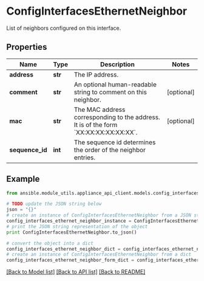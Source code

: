 # ConfigInterfacesEthernetNeighbor

List of neighbors configured on this interface.

## Properties

Name | Type | Description | Notes
------------ | ------------- | ------------- | -------------
**address** | **str** | The IP address. | 
**comment** | **str** | An optional human-readable string to comment on this neighbor. | [optional] 
**mac** | **str** | The MAC address corresponding to the address. It is of the form &#x60;XX:XX:XX:XX:XX:XX&#x60;. | [optional] 
**sequence_id** | **int** | The sequence id determines the order of the neighbor entries. | 

## Example

```python
from ansible.module_utils.appliance_api_client.models.config_interfaces_ethernet_neighbor import ConfigInterfacesEthernetNeighbor

# TODO update the JSON string below
json = "{}"
# create an instance of ConfigInterfacesEthernetNeighbor from a JSON string
config_interfaces_ethernet_neighbor_instance = ConfigInterfacesEthernetNeighbor.from_json(json)
# print the JSON string representation of the object
print ConfigInterfacesEthernetNeighbor.to_json()

# convert the object into a dict
config_interfaces_ethernet_neighbor_dict = config_interfaces_ethernet_neighbor_instance.to_dict()
# create an instance of ConfigInterfacesEthernetNeighbor from a dict
config_interfaces_ethernet_neighbor_form_dict = config_interfaces_ethernet_neighbor.from_dict(config_interfaces_ethernet_neighbor_dict)
```
[[Back to Model list]](../README.md#documentation-for-models) [[Back to API list]](../README.md#documentation-for-api-endpoints) [[Back to README]](../README.md)


